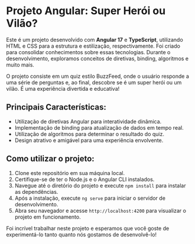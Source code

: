 # Projeto Angular: Super Herói ou Vilão?

Este é um projeto desenvolvido com **Angular 17** e **TypeScript**, utilizando HTML e CSS para a estrutura e estilização, respectivamente. Foi criado para consolidar conhecimentos sobre essas tecnologias. Durante o desenvolvimento, exploramos conceitos de diretivas, binding, algoritmos e muito mais.

O projeto consiste em um quiz estilo BuzzFeed, onde o usuário responde a uma série de perguntas e, ao final, descobre se é um super herói ou um vilão. É uma experiência divertida e educativa!

## Principais Características:

- Utilização de diretivas Angular para interatividade dinâmica.
- Implementação de binding para atualização de dados em tempo real.
- Utilização de algoritmos para determinar o resultado do quiz.
- Design atrativo e amigável para uma experiência envolvente.

## Como utilizar o projeto:

1. Clone este repositório em sua máquina local.
2. Certifique-se de ter o Node.js e o Angular CLI instalados.
3. Navegue até o diretório do projeto e execute `npm install` para instalar as dependências.
4. Após a instalação, execute `ng serve` para iniciar o servidor de desenvolvimento.
5. Abra seu navegador e acesse `http://localhost:4200` para visualizar o projeto em funcionamento.

Foi incrível trabalhar neste projeto e esperamos que você goste de experimentá-lo tanto quanto nós gostamos de desenvolvê-lo!
